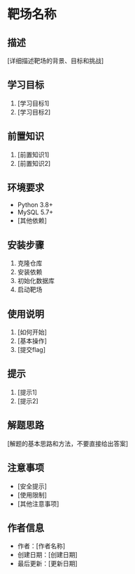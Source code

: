 # 靶场名称

## 描述
[详细描述靶场的背景、目标和挑战]

## 学习目标
1. [学习目标1]
2. [学习目标2]

## 前置知识
1. [前置知识1]
2. [前置知识2]

## 环境要求
- Python 3.8+
- MySQL 5.7+
- [其他依赖]

## 安装步骤
1. 克隆仓库
2. 安装依赖
3. 初始化数据库
4. 启动靶场

## 使用说明
1. [如何开始]
2. [基本操作]
3. [提交flag]

## 提示
1. [提示1]
2. [提示2]

## 解题思路
[解题的基本思路和方法，不要直接给出答案]

## 注意事项
- [安全提示]
- [使用限制]
- [其他注意事项]

## 作者信息
- 作者：[作者名称]
- 创建日期：[创建日期]
- 最后更新：[更新日期] 